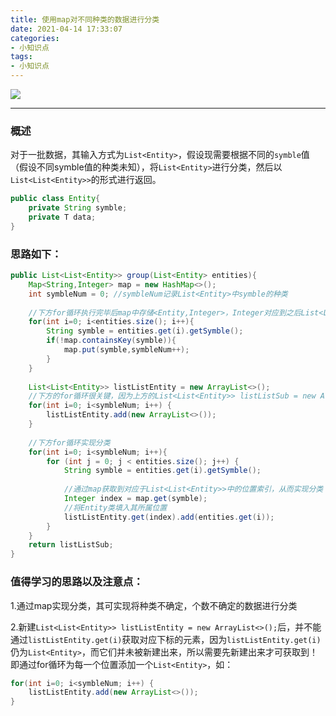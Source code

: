 ```yaml
---
title: 使用map对不同种类的数据进行分类
date: 2021-04-14 17:33:07
categories:
- 小知识点
tags:
- 小知识点
---
```


![](http://qiniusave.codeyu.cn/hashmap.jpg)

<!--less-->

---

### 概述

对于一批数据，其输入方式为`List<Entity>`，假设现需要根据不同的`symble`值（假设不同symble值的种类未知），将`List<Entity>`进行分类，然后以`List<List<Entity>>`的形式进行返回。

```java
public class Entity{
    private String symble;
    private T data;
}
```

### 思路如下：

```java
public List<List<Entity>> group(List<Entity> entities){
    Map<String,Integer> map = new HashMap<>();
    int symbleNum = 0; //symbleNum记录List<Entity>中symble的种类
    
    //下方for循环执行完毕后map中存储<Entity,Integer>，Integer对应到之后List<List<Entity>>的下标索引，通过下标索引取出Entity实现分类
    for(int i=0; i<entities.size(); i++){
        String symble = entities.get(i).getSymble();
		if(!map.containsKey(symble)){
            map.put(symble,symbleNum++);
        }
    }
    
    List<List<Entity>> listListEntity = new ArrayList<>();
    //下方的for循环很关键，因为上方的List<List<Entity>> listListSub = new ArrayList<>();只是新建了最外侧的集合，而每一个集合元素为null，下方的for循环就是填充每一个集合元素，新建每一个集合元素
    for(int i=0; i<symbleNum; i++) {
        listListEntity.add(new ArrayList<>());
    }
    
    //下方for循环实现分类
    for(int i=0; i<symbleNum; i++){
        for (int j = 0; j < entities.size(); j++) {
            String symble = entities.get(i).getSymble();
            
            //通过map获取到对应于List<List<Entity>>中的位置索引，从而实现分类
            Integer index = map.get(symble);
            //将Entity类填入其所属位置
            listListEntity.get(index).add(entities.get(i));
        }
    }
    return listListSub;
}
```

### 值得学习的思路以及注意点：

1.通过map实现分类，其可实现将种类不确定，个数不确定的数据进行分类

2.新建`List<List<Entity>> listListEntity = new ArrayList<>();`后，并不能通过`listListEntity.get(i)`获取对应下标的元素，因为`listListEntity.get(i)`仍为`List<Entity>`，而它们并未被新建出来，所以需要先新建出来才可获取到！即通过for循环为每一个位置添加一个`List<Entity>`，如：

```java
for(int i=0; i<symbleNum; i++) {
    listListEntity.add(new ArrayList<>());
}
```